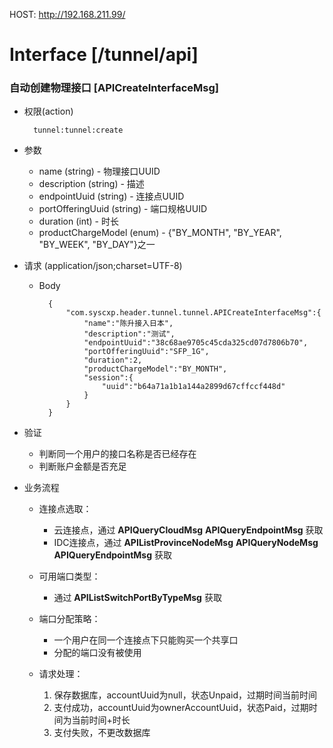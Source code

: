 HOST: http://192.168.211.99/

# Interface [/tunnel/api]

### 自动创建物理接口 [APICreateInterfaceMsg]

+ 权限(action)
    
        tunnel:tunnel:create

+ 参数
    + name (string) - 物理接口UUID
    + description (string) - 描述
    + endpointUuid (string) - 连接点UUID
    + portOfferingUuid (string) - 端口规格UUID
    + duration (int) - 时长
    + productChargeModel (enum) - {"BY_MONTH", "BY_YEAR", "BY_WEEK", "BY_DAY"}之一
        
+ 请求 (application/json;charset=UTF-8)

    + Body
    
            {
                "com.syscxp.header.tunnel.tunnel.APICreateInterfaceMsg":{
                    "name":"陈升接入日本",
                    "description":"测试",
                    "endpointUuid":"38c68ae9705c45cda325cd07d7806b70",
                    "portOfferingUuid":"SFP_1G",
                    "duration":2,
                    "productChargeModel":"BY_MONTH",
                    "session":{
                        "uuid":"b64a71a1b1a144a2899d67cffccf448d"
                    }
                }
            }

+ 验证

    + 判断同一个用户的接口名称是否已经存在
    + 判断账户金额是否充足
    
+ 业务流程
    
    + 连接点选取：
    
        + 云连接点，通过 **APIQueryCloudMsg** **APIQueryEndpointMsg** 获取
        + IDC连接点，通过 **APIListProvinceNodeMsg** **APIQueryNodeMsg** **APIQueryEndpointMsg** 获取
    + 可用端口类型：
        
        + 通过 **APIListSwitchPortByTypeMsg** 获取
    + 端口分配策略：
    
        + 一个用户在同一个连接点下只能购买一个共享口
        + 分配的端口没有被使用
    
    + 请求处理：
        
        1. 保存数据库，accountUuid为null，状态Unpaid，过期时间当前时间
        2. 支付成功，accountUuid为ownerAccountUuid，状态Paid，过期时间为当前时间+时长
        3. 支付失败，不更改数据库
    